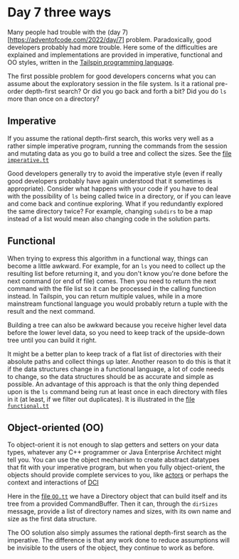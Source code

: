 # Day 7 three ways
Many people had trouble with the (day 7)[https://adventofcode.com/2022/day/7] problem. Paradoxically, good developers probably had more trouble. Here some of the difficulties are explained and implementations are provided in imperative, functional and OO styles, written in the [Tailspin programming language](https://github.com/tobega/tailspin-v0).

The first possible problem for good developers concerns what you can assume about the exploratory session in the file system. Is it a rational pre-order depth-first search? Or did you go back and forth a bit? Did you do `ls` more than once on a directory?

## Imperative
If you assume the rational depth-first search, this works very well as a rather simple imperative program, running the commands from the session and mutating data as you go to build a tree and collect the sizes. See the [file `imperative.tt`](imperative.tt)

Good developers generally try to avoid the imperative style (even if really good developers probably have again understood that it sometimes is appropriate). Consider what happens with your code if you have to deal with the possibility of `ls` being called twice in a directory, or if you can leave and come back and continue exploring. What if you redundantly explored the same directory twice? For example, changing `subdirs` to be a map instead of a list would mean also changing code in the solution parts.

## Functional
When trying to express this algorithm in a functional way, things can become a little awkward. For example, for an `ls` you need to collect up the resulting list before returning it, and you don't know you're done before the next command (or end of file) comes. Then you need to return the next command with the file list so it can be processed in the calling function instead. In Tailspin, you can return multiple values, while in a more mainstream functional language you would probably return a tuple with the result and the next command.

Building a tree can also be awkward because you receive higher level data before the lower level data, so you need to keep track of the upside-down tree until you can build it right.

It might be a better plan to keep track of a flat list of directories with their absolute paths and collect things up later. Another reason to do this is that it if the data structures change in a functional language, a lot of code needs to change, so the data structures should be as accurate and simple as possible. An advantage of this approach is that the only thing depended upon is the `ls` command being run at least once in each directory with files in it (at least, if we filter out duplicates). It is illustrated in the [file `functional.tt`](functional.tt)

## Object-oriented (OO)
To object-orient it is not enough to slap getters and setters on your data types, whatever any C++ programmer or Java Enterprise Architect might tell you. You can use the object mechanism to create abstract datatypes that fit with your imperative program, but when you fully object-orient, the objects should provide complete services to you, like [actors](https://en.wikipedia.org/wiki/Actor_model) or perhaps the context and interactions of [DCI](https://en.wikipedia.org/wiki/Data,_context_and_interaction)

Here in the [file `OO.tt`](OO.tt) we have a Directory object that can build itself and its tree from a provided CommandBuffer. Then it can, through the `dirSizes` message, provide a list of directory names and sizes, with its own name and size as the first data structure.

The OO solution also simply assumes the rational depth-first search as the imperative. The difference is that any work done to reduce assumptions will be invisible to the users of the object, they continue to work as before.
